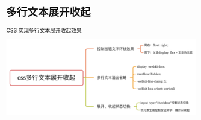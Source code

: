 



<script setup>
import demo from './demo.vue'
</script>

# 多行文本展开收起


[CSS 实现多行文本展开收起效果](https://www.cnblogs.com/niejunchan/p/15078198.html)

![参考](./img.png)

<preview codePath="interview-experience/html&css/多行文本展开收起/demo.vue">
  <demo />
</preview>
